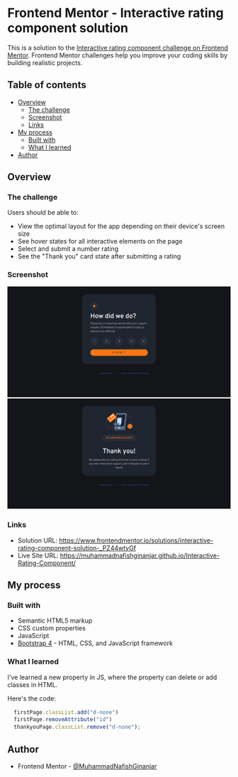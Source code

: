 # Frontend Mentor - Interactive rating component solution

This is a solution to the [Interactive rating component challenge on Frontend Mentor](https://www.frontendmentor.io/challenges/interactive-rating-component-koxpeBUmI). Frontend Mentor challenges help you improve your coding skills by building realistic projects. 

## Table of contents

- [Overview](#overview)
  - [The challenge](#the-challenge)
  - [Screenshot](#screenshot)
  - [Links](#links)
- [My process](#my-process)
  - [Built with](#built-with)
  - [What I learned](#what-i-learned)
- [Author](#author)

## Overview

### The challenge

Users should be able to:

- View the optimal layout for the app depending on their device's screen size
- See hover states for all interactive elements on the page
- Select and submit a number rating
- See the "Thank you" card state after submitting a rating

### Screenshot

![First-page](image.png)
![Thankyou-page](image-1.png)

### Links

- Solution URL: https://www.frontendmentor.io/solutions/interactive-rating-component-solution-_PZ44wtyGf
- Live Site URL: https://muhammadnafishginanjar.github.io/Interactive-Rating-Component/

## My process

### Built with

- Semantic HTML5 markup
- CSS custom properties
- JavaScript
- [Bootstrap 4](https://getbootstrap.com/) - HTML, CSS, and JavaScript framework

### What I learned

I've learned a new property in JS, where the property can delete or add classes in HTML.

Here's the code:
```js
  firstPage.classList.add("d-none")
  firstPage.removeAttribute("id")
  thankyouPage.classList.remove("d-none");
```

## Author

- Frontend Mentor - [@MuhammadNafishGinanjar](https://www.frontendmentor.io/profile/MuhammadNafishGinanjar)
